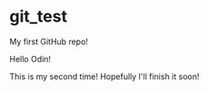 # git_test
My first GitHub repo!

Hello Odin!

This is my second time! Hopefully I'll finish it soon!
